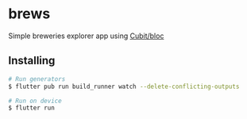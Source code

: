 # brews

Simple breweries explorer app using [Cubit/bloc](https://github.com/felangel/bloc)

## Installing

```bash
# Run generators
$ flutter pub run build_runner watch --delete-conflicting-outputs

# Run on device
$ flutter run
```
